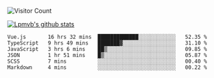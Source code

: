 ![Visitor Count](https://profile-counter.glitch.me/Lpmvb/count.svg)

[![Lpmvb's github stats](https://github-readme-stats.vercel.app/api?username=lpmvb&show_icons=true&title_color=fff&icon_color=79ff97&text_color=9f9f9f&bg_color=151515)](https://github.com/anuraghazra/github-readme-stats)

<!--
Here are some ideas to get you started:

- 🔭 I’m currently working on ...
- 🌱 I’m currently learning ...
- 👯 I’m looking to collaborate on ...
- 🤔 I’m looking for help with ...
- 💬 Ask me about ...
- 📫 How to reach me: ...
- 😄 Pronouns: ...
- ⚡ Fun fact: ...
-->

<!--START_SECTION:waka-->

```text
Vue.js       16 hrs 32 mins  █████████████░░░░░░░░░░░░   52.35 %
TypeScript   9 hrs 49 mins   ███████▓░░░░░░░░░░░░░░░░░   31.10 %
JavaScript   3 hrs 6 mins    ██▒░░░░░░░░░░░░░░░░░░░░░░   09.85 %
JSON         1 hr 51 mins    █▒░░░░░░░░░░░░░░░░░░░░░░░   05.87 %
SCSS         7 mins          ░░░░░░░░░░░░░░░░░░░░░░░░░   00.40 %
Markdown     4 mins          ░░░░░░░░░░░░░░░░░░░░░░░░░   00.22 %
```

<!--END_SECTION:waka-->
